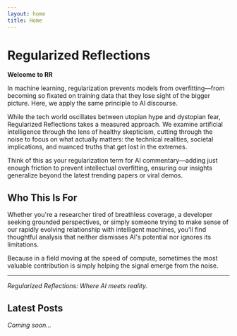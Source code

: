 ```yaml
---
layout: home
title: Home
---
```


# Regularized Reflections

**Welcome to RR**

In machine learning, regularization prevents models from overfitting—from becoming so fixated on training data that they lose sight of the bigger picture. Here, we apply the same principle to AI discourse.

While the tech world oscillates between utopian hype and dystopian fear, Regularized Reflections takes a measured approach. We examine artificial intelligence through the lens of healthy skepticism, cutting through the noise to focus on what actually matters: the technical realities, societal implications, and nuanced truths that get lost in the extremes.

Think of this as your regularization term for AI commentary—adding just enough friction to prevent intellectual overfitting, ensuring our insights generalize beyond the latest trending papers or viral demos.

## Who This Is For

Whether you're a researcher tired of breathless coverage, a developer seeking grounded perspectives, or simply someone trying to make sense of our rapidly evolving relationship with intelligent machines, you'll find thoughtful analysis that neither dismisses AI's potential nor ignores its limitations.

Because in a field moving at the speed of compute, sometimes the most valuable contribution is simply helping the signal emerge from the noise.

---

*Regularized Reflections: Where AI meets reality.*

## Latest Posts

*Coming soon...*
